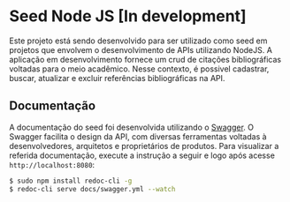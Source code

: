 # Seed Node JS [In development]

Este projeto está sendo desenvolvido para ser utilizado como seed em projetos que envolvem o desenvolvimento de APIs utilizando NodeJS. A aplicação em desenvolvimento fornece um crud de citações bibliográficas voltadas para o meio acadêmico. Nesse contexto, é possivel cadastrar, buscar, atualizar e excluir referências bibliográficas na API.

## Documentação

A documentação do seed foi desenvolvida utilizando o [Swagger](https://swagger.io). O Swagger facilita o design da API, com diversas ferramentas voltadas à desenvolvedores, arquitetos e proprietários de produtos. Para visualizar a referida documentação, execute a instrução a seguir e logo após acesse `http://localhost:8080`:

```bash
$ sudo npm install redoc-cli -g
$ redoc-cli serve docs/swagger.yml --watch
```

